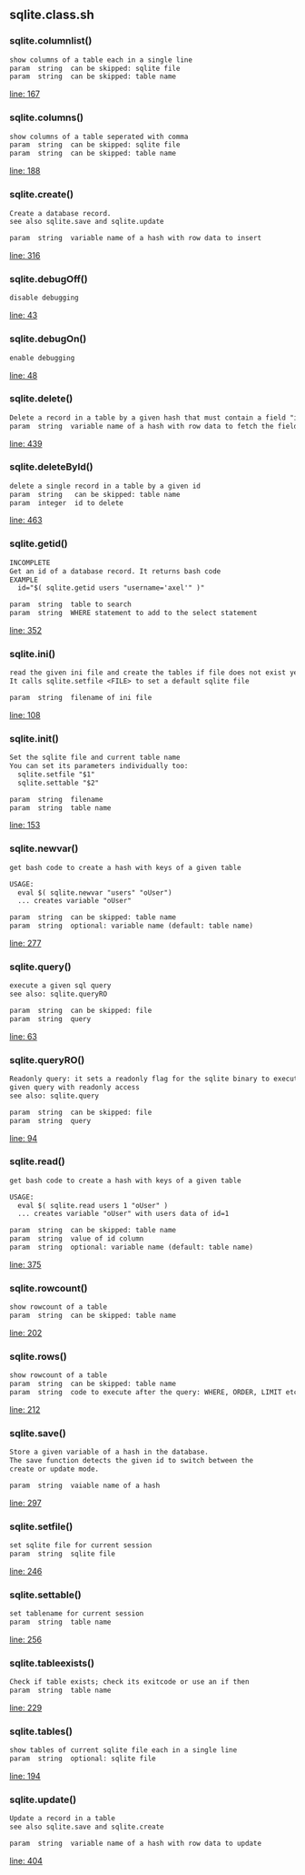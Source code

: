 ## sqlite.class.sh

### sqlite.columnlist()

```txt
show columns of a table each in a single line
param  string  can be skipped: sqlite file
param  string  can be skipped: table name
```

[line: 167](https://github.com/axelhahn/bash_sqlite/blob/main/sqlite.class.sh#L167)

### sqlite.columns()

```txt
show columns of a table seperated with comma
param  string  can be skipped: sqlite file
param  string  can be skipped: table name
```

[line: 188](https://github.com/axelhahn/bash_sqlite/blob/main/sqlite.class.sh#L188)

### sqlite.create()

```txt
Create a database record.
see also sqlite.save and sqlite.update

param  string  variable name of a hash with row data to insert
```

[line: 316](https://github.com/axelhahn/bash_sqlite/blob/main/sqlite.class.sh#L316)

### sqlite.debugOff()

```txt
disable debugging
```

[line: 43](https://github.com/axelhahn/bash_sqlite/blob/main/sqlite.class.sh#L43)

### sqlite.debugOn()

```txt
enable debugging
```

[line: 48](https://github.com/axelhahn/bash_sqlite/blob/main/sqlite.class.sh#L48)

### sqlite.delete()

```txt
Delete a record in a table by a given hash that must contain a field "id"
param  string  variable name of a hash with row data to fetch the field "id"
```

[line: 439](https://github.com/axelhahn/bash_sqlite/blob/main/sqlite.class.sh#L439)

### sqlite.deleteById()

```txt
delete a single record in a table by a given id
param  string   can be skipped: table name
param  integer  id to delete
```

[line: 463](https://github.com/axelhahn/bash_sqlite/blob/main/sqlite.class.sh#L463)

### sqlite.getid()

```txt
INCOMPLETE
Get an id of a database record. It returns bash code
EXAMPLE
  id="$( sqlite.getid users "username='axel'" )"

param  string  table to search
param  string  WHERE statement to add to the select statement
```

[line: 352](https://github.com/axelhahn/bash_sqlite/blob/main/sqlite.class.sh#L352)

### sqlite.ini()

```txt
read the given ini file and create the tables if file does not exist yet
It calls sqlite.setfile <FILE> to set a default sqlite file

param  string  filename of ini file
```

[line: 108](https://github.com/axelhahn/bash_sqlite/blob/main/sqlite.class.sh#L108)

### sqlite.init()

```txt
Set the sqlite file and current table name
You can set its parameters individually too:
  sqlite.setfile "$1"
  sqlite.settable "$2"

param  string  filename
param  string  table name
```

[line: 153](https://github.com/axelhahn/bash_sqlite/blob/main/sqlite.class.sh#L153)

### sqlite.newvar()

```txt
get bash code to create a hash with keys of a given table

USAGE:
  eval $( sqlite.newvar "users" "oUser")
  ... creates variable "oUser"

param  string  can be skipped: table name
param  string  optional: variable name (default: table name)
```

[line: 277](https://github.com/axelhahn/bash_sqlite/blob/main/sqlite.class.sh#L277)

### sqlite.query()

```txt
execute a given sql query
see also: sqlite.queryRO

param  string  can be skipped: file
param  string  query
```

[line: 63](https://github.com/axelhahn/bash_sqlite/blob/main/sqlite.class.sh#L63)

### sqlite.queryRO()

```txt
Readonly query: it sets a readonly flag for the sqlite binary to execute the
given query with readonly access
see also: sqlite.query

param  string  can be skipped: file
param  string  query
```

[line: 94](https://github.com/axelhahn/bash_sqlite/blob/main/sqlite.class.sh#L94)

### sqlite.read()

```txt
get bash code to create a hash with keys of a given table

USAGE:
  eval $( sqlite.read users 1 "oUser" )
  ... creates variable "oUser" with users data of id=1

param  string  can be skipped: table name
param  string  value of id column
param  string  optional: variable name (default: table name)
```

[line: 375](https://github.com/axelhahn/bash_sqlite/blob/main/sqlite.class.sh#L375)

### sqlite.rowcount()

```txt
show rowcount of a table
param  string  can be skipped: table name
```

[line: 202](https://github.com/axelhahn/bash_sqlite/blob/main/sqlite.class.sh#L202)

### sqlite.rows()

```txt
show rowcount of a table
param  string  can be skipped: table name
param  string  code to execute after the query: WHERE, ORDER, LIMIT etc.
```

[line: 212](https://github.com/axelhahn/bash_sqlite/blob/main/sqlite.class.sh#L212)

### sqlite.save()

```txt
Store a given variable of a hash in the database.
The save function detects the given id to switch between the
create or update mode.

param  string  vaiable name of a hash
```

[line: 297](https://github.com/axelhahn/bash_sqlite/blob/main/sqlite.class.sh#L297)

### sqlite.setfile()

```txt
set sqlite file for current session
param  string  sqlite file
```

[line: 246](https://github.com/axelhahn/bash_sqlite/blob/main/sqlite.class.sh#L246)

### sqlite.settable()

```txt
set tablename for current session
param  string  table name
```

[line: 256](https://github.com/axelhahn/bash_sqlite/blob/main/sqlite.class.sh#L256)

### sqlite.tableexists()

```txt
Check if table exists; check its exitcode or use an if then
param  string  table name
```

[line: 229](https://github.com/axelhahn/bash_sqlite/blob/main/sqlite.class.sh#L229)

### sqlite.tables()

```txt
show tables of current sqlite file each in a single line
param  string  optional: sqlite file
```

[line: 194](https://github.com/axelhahn/bash_sqlite/blob/main/sqlite.class.sh#L194)

### sqlite.update()

```txt
Update a record in a table
see also sqlite.save and sqlite.create

param  string  variable name of a hash with row data to update
```

[line: 404](https://github.com/axelhahn/bash_sqlite/blob/main/sqlite.class.sh#L404)

